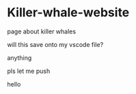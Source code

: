 # Killer-whale-website

page about killer whales

will this save onto my vscode file?

anything

pls let me push

hello
